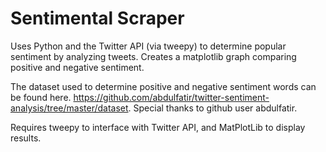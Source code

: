 # Sentimental Scraper

Uses Python and the Twitter API (via tweepy) to determine popular sentiment by analyzing tweets. Creates a matplotlib graph comparing positive and negative sentiment.

The dataset used to determine positive and negative sentiment words can be found here. https://github.com/abdulfatir/twitter-sentiment-analysis/tree/master/dataset. Special thanks to github user abdulfatir. 

Requires tweepy to interface with Twitter API, and MatPlotLib to display results.

